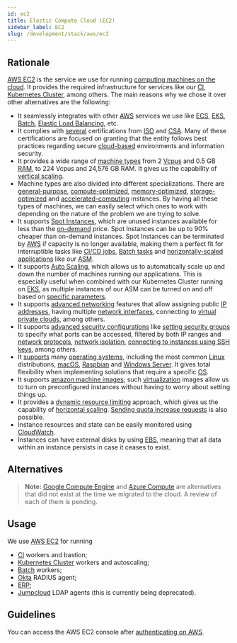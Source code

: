 ```yaml
---
id: ec2
title: Elastic Compute Cloud (EC2)
sidebar_label: EC2
slug: /development/stack/aws/ec2
---
```


## Rationale

[AWS EC2][EC2] is the service
we use for running [computing machines on the cloud](https://en.wikipedia.org/wiki/Cloud_computing).
It provides the required infrastructure
for services like our [CI][CI],
[Kubernetes Cluster][KUBERNETES],
among others.
The main reasons why we chose it
over other alternatives
are the following:

- It seamlessly integrates with other [AWS](/development/stack/aws/)
  services we use
  like [ECS](https://aws.amazon.com/ecs/),
  [EKS](/development/stack/aws/eks/),
  [Batch][BATCH],
  [Elastic Load Balancing](/development/stack/aws/elb/),
  etc.
- It complies with [several](https://aws.amazon.com/compliance/iso-certified/)
  certifications from
  [ISO](https://en.wikipedia.org/wiki/International_Organization_for_Standardization)
  and [CSA](https://en.wikipedia.org/wiki/Cloud_Security_Alliance).
  Many of these certifications are focused
  on granting that
  the entity follows best practices
  regarding secure [cloud-based](https://en.wikipedia.org/wiki/Cloud_computing)
  environments
  and information security.
- It provides a wide range of [machine types](https://aws.amazon.com/ec2/instance-types/)
  from 2 [Vcpus](https://docs.aws.amazon.com/AWSEC2/latest/UserGuide/instance-optimize-cpu.html)
  and 0.5 GB [RAM](https://en.wikipedia.org/wiki/Random-access_memory),
  to 224 Vcpus and 24,576 GB RAM.
  It gives us the capability of [vertical scaling](https://www.section.io/blog/scaling-horizontally-vs-vertically/).
- Machine types are also divided into different specializations.
  There are [general-purpose](https://docs.aws.amazon.com/AWSEC2/latest/UserGuide/general-purpose-instances.html),
  [compute-optimized](https://docs.aws.amazon.com/AWSEC2/latest/UserGuide/compute-optimized-instances.html),
  [memory-optimized](https://docs.aws.amazon.com/AWSEC2/latest/UserGuide/memory-optimized-instances.html),
  [storage-optimized](https://docs.aws.amazon.com/AWSEC2/latest/UserGuide/storage-optimized-instances.html)
  and [accelerated-computing](https://docs.aws.amazon.com/AWSEC2/latest/UserGuide/accelerated-computing-instances.html)
  instances.
  By having all these types of machines,
  we can easily select
  which ones to work with
  depending on the nature of the problem
  we are trying to solve.
- It supports [Spot Instances][SPOT],
  which are unused instances
  available for less than the [on-demand](https://docs.aws.amazon.com/AWSEC2/latest/UserGuide/ec2-on-demand-instances.html)
  price.
  Spot Instances can be up to 90%
  cheaper than on-demand instances.
  Spot Instances can be terminated by [AWS](/development/stack/aws/)
  if capacity is no longer available,
  making them a perfect fit
  for interruptible tasks
  like [CI/CD jobs][CI],
  [Batch tasks][BATCH]
  and [horizontally-scaled applications](https://gitlab.com/fluidattacks/universe/-/blob/56683d3cfbc2b1be3ebe8ae6dd4627b066961aa9/makes/applications/integrates/back/deploy/prod/k8s/deployment.yaml#L7)
  like our [ASM](https://fluidattacks.com/categories/asm/).
- It supports [Auto Scaling](https://docs.aws.amazon.com/autoscaling/ec2/userguide/what-is-amazon-ec2-auto-scaling.html),
  which allows us to automatically scale up and down
  the number of machines running our applications.
  This is especially useful
  when combined with our Kubernetes Cluster
  running on [EKS](/development/stack/aws/eks/),
  as multiple instances of our ASM can be turned on and off
  based on [specific parameters](https://gitlab.com/fluidattacks/universe/-/blob/56683d3cfbc2b1be3ebe8ae6dd4627b066961aa9/makes/applications/integrates/back/deploy/prod/k8s/deployment.yaml#L7).
- It supports [advanced networking](https://docs.aws.amazon.com/AWSEC2/latest/UserGuide/ec2-networking.html)
  features
  that allow assigning public [IP addresses](https://en.wikipedia.org/wiki/IP_address),
  having multiple [network interfaces](https://en.wikipedia.org/wiki/Network_interface),
  connecting to [virtual private clouds](https://docs.aws.amazon.com/AWSEC2/latest/UserGuide/using-vpc.html),
  among others.
- It supports [advanced security configurations](https://docs.aws.amazon.com/AWSEC2/latest/UserGuide/ec2-security.html)
  like [setting security groups](https://docs.aws.amazon.com/AWSEC2/latest/UserGuide/ec2-security-groups.html)
  to specify what ports can be accessed,
  filtered by both IP ranges and
  [network protocols](https://en.wikipedia.org/wiki/Lists_of_network_protocols),
  [network isolation](https://docs.aws.amazon.com/AWSEC2/latest/UserGuide/infrastructure-security.html),
  [connecting to instances using SSH keys](https://docs.aws.amazon.com/AWSEC2/latest/UserGuide/ec2-key-pairs.html),
  among others.
- It [supports](https://docs.aws.amazon.com/systems-manager/latest/userguide/prereqs-operating-systems.html)
  many [operating systems](https://en.wikipedia.org/wiki/Operating_system),
  including
  the most common [Linux](https://en.wikipedia.org/wiki/Linux)
  distributions,
  [macOS](https://en.wikipedia.org/wiki/MacOS),
  [Raspbian](https://en.wikipedia.org/wiki/Raspberry_Pi_OS)
  and [Windows Server](https://en.wikipedia.org/wiki/Windows_Server).
  It gives total flexibility when implementing solutions
  that require a specific
  [OS](https://en.wikipedia.org/wiki/Operating_system).
- It supports [amazon machine images](https://docs.aws.amazon.com/AWSEC2/latest/UserGuide/AMIs.html);
  such [virtualization](https://en.wikipedia.org/wiki/Virtual_machine)
  images allow us to turn on preconfigured instances
  without having to worry
  about setting things up.
- It provides a [dynamic resource limiting](https://docs.aws.amazon.com/AWSEC2/latest/UserGuide/ec2-resource-limits.html)
  approach,
  which gives us the capability of [horizontal scaling](https://www.section.io/blog/scaling-horizontally-vs-vertically/).
  [Sending quota increase requests](https://docs.aws.amazon.com/AWSEC2/latest/UserGuide/ec2-resource-limits.html)
  is also possible.
- Instance resources
  and state
  can be easily monitored
  using [CloudWatch](/development/stack/aws/cloudwatch/).
- Instances can have external disks
  by using [EBS](/development/stack/aws/ebs),
  meaning that
  all data within an instance persists
  in case it ceases to exist.

## Alternatives

> **Note:**
> [Google Compute Engine](https://cloud.google.com/compute)
> and [Azure Compute](https://azure.microsoft.com/en-us/product-categories/compute/)
> are alternatives
> that did not exist at the time we migrated to the cloud.
> A review of each of them is pending.

## Usage

We use [AWS EC2][EC2] for running

- [CI][CI] workers and bastion;
- [Kubernetes Cluster][KUBERNETES] workers and autoscaling;
- [Batch][BATCH] workers;
- [Okta](/development/stack/okta) RADIUS agent;
- [ERP](https://en.wikipedia.org/wiki/Enterprise_resource_planning);
- [Jumpcloud](https://jumpcloud.com/) LDAP agents
  (this is currently being deprecated).

## Guidelines

You can access the AWS EC2 console
after [authenticating on AWS](/development/stack/aws#guidelines).

[EC2]: https://aws.amazon.com/ec2/
[CI]: /development/stack/gitlab-ci
[KUBERNETES]: /development/stack/gitlab-ci
[BATCH]: /development/stack/aws/batch/
[SPOT]: https://aws.amazon.com/ec2/spot/
